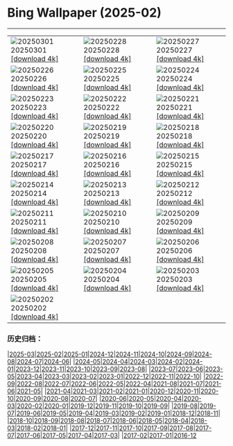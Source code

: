 # Bing Wallpaper (2025-02)
**************

<table><tr><td><img class="wallpaper" src="https://www.bing.com/th?id=OHR.MaligneLakeJasper_ZH-CN2664289451_1920x1080.jpg" alt="20250301"> 20250301 <a class="wallpaper_link" href="https://www.bing.com/th?id=OHR.MaligneLakeJasper_ZH-CN2664289451_UHD.jpg">[download 4k]</a></td><td><img class="wallpaper" src="https://www.bing.com/th?id=OHR.BhutanMonastery_ZH-CN2469401011_1920x1080.jpg" alt="20250228"> 20250228 <a class="wallpaper_link" href="https://www.bing.com/th?id=OHR.BhutanMonastery_ZH-CN2469401011_UHD.jpg">[download 4k]</a></td><td><img class="wallpaper" src="https://www.bing.com/th?id=OHR.PolarCub_ZH-CN1179361319_1920x1080.jpg" alt="20250227"> 20250227 <a class="wallpaper_link" href="https://www.bing.com/th?id=OHR.PolarCub_ZH-CN1179361319_UHD.jpg">[download 4k]</a></td></tr><tr><td><img class="wallpaper" src="https://www.bing.com/th?id=OHR.ArgyllStalker_ZH-CN0970395078_1920x1080.jpg" alt="20250226"> 20250226 <a class="wallpaper_link" href="https://www.bing.com/th?id=OHR.ArgyllStalker_ZH-CN0970395078_UHD.jpg">[download 4k]</a></td><td><img class="wallpaper" src="https://www.bing.com/th?id=OHR.BryceHoodoos_ZH-CN0817211446_1920x1080.jpg" alt="20250225"> 20250225 <a class="wallpaper_link" href="https://www.bing.com/th?id=OHR.BryceHoodoos_ZH-CN0817211446_UHD.jpg">[download 4k]</a></td><td><img class="wallpaper" src="https://www.bing.com/th?id=OHR.GiantCuttlefish_ZH-CN0670915878_1920x1080.jpg" alt="20250224"> 20250224 <a class="wallpaper_link" href="https://www.bing.com/th?id=OHR.GiantCuttlefish_ZH-CN0670915878_UHD.jpg">[download 4k]</a></td></tr><tr><td><img class="wallpaper" src="https://www.bing.com/th?id=OHR.MtFujiSunrise_ZH-CN0567499176_1920x1080.jpg" alt="20250223"> 20250223 <a class="wallpaper_link" href="https://www.bing.com/th?id=OHR.MtFujiSunrise_ZH-CN0567499176_UHD.jpg">[download 4k]</a></td><td><img class="wallpaper" src="https://www.bing.com/th?id=OHR.StLouisArch_ZH-CN0442955735_1920x1080.jpg" alt="20250222"> 20250222 <a class="wallpaper_link" href="https://www.bing.com/th?id=OHR.StLouisArch_ZH-CN0442955735_UHD.jpg">[download 4k]</a></td><td><img class="wallpaper" src="https://www.bing.com/th?id=OHR.ChampakaSarasi_ZH-CN0254940579_1920x1080.jpg" alt="20250221"> 20250221 <a class="wallpaper_link" href="https://www.bing.com/th?id=OHR.ChampakaSarasi_ZH-CN0254940579_UHD.jpg">[download 4k]</a></td></tr><tr><td><img class="wallpaper" src="https://www.bing.com/th?id=OHR.CanadaDeer_ZH-CN0631345798_1920x1080.jpg" alt="20250220"> 20250220 <a class="wallpaper_link" href="https://www.bing.com/th?id=OHR.CanadaDeer_ZH-CN0631345798_UHD.jpg">[download 4k]</a></td><td><img class="wallpaper" src="https://www.bing.com/th?id=OHR.IceHoleOtter_ZH-CN0106321041_1920x1080.jpg" alt="20250219"> 20250219 <a class="wallpaper_link" href="https://www.bing.com/th?id=OHR.IceHoleOtter_ZH-CN0106321041_UHD.jpg">[download 4k]</a></td><td><img class="wallpaper" src="https://www.bing.com/th?id=OHR.BlueBelize_ZH-CN9875040666_1920x1080.jpg" alt="20250218"> 20250218 <a class="wallpaper_link" href="https://www.bing.com/th?id=OHR.BlueBelize_ZH-CN9875040666_UHD.jpg">[download 4k]</a></td></tr><tr><td><img class="wallpaper" src="https://www.bing.com/th?id=OHR.CatalanPyrenees_ZH-CN9699602584_1920x1080.jpg" alt="20250217"> 20250217 <a class="wallpaper_link" href="https://www.bing.com/th?id=OHR.CatalanPyrenees_ZH-CN9699602584_UHD.jpg">[download 4k]</a></td><td><img class="wallpaper" src="https://www.bing.com/th?id=OHR.HumpbackMother_ZH-CN9453300759_1920x1080.jpg" alt="20250216"> 20250216 <a class="wallpaper_link" href="https://www.bing.com/th?id=OHR.HumpbackMother_ZH-CN9453300759_UHD.jpg">[download 4k]</a></td><td><img class="wallpaper" src="https://www.bing.com/th?id=OHR.Misotsuchi2025_ZH-CN9260395680_1920x1080.jpg" alt="20250215"> 20250215 <a class="wallpaper_link" href="https://www.bing.com/th?id=OHR.Misotsuchi2025_ZH-CN9260395680_UHD.jpg">[download 4k]</a></td></tr><tr><td><img class="wallpaper" src="https://www.bing.com/th?id=OHR.PenguinLove_ZH-CN9124008164_1920x1080.jpg" alt="20250214"> 20250214 <a class="wallpaper_link" href="https://www.bing.com/th?id=OHR.PenguinLove_ZH-CN9124008164_UHD.jpg">[download 4k]</a></td><td><img class="wallpaper" src="https://www.bing.com/th?id=OHR.LakeTyrrell_ZH-CN8860948292_1920x1080.jpg" alt="20250213"> 20250213 <a class="wallpaper_link" href="https://www.bing.com/th?id=OHR.LakeTyrrell_ZH-CN8860948292_UHD.jpg">[download 4k]</a></td><td><img class="wallpaper" src="https://www.bing.com/th?id=OHR.LanterFestival25Y_ZH-CN8547998003_1920x1080.jpg" alt="20250212"> 20250212 <a class="wallpaper_link" href="https://www.bing.com/th?id=OHR.LanterFestival25Y_ZH-CN8547998003_UHD.jpg">[download 4k]</a></td></tr><tr><td><img class="wallpaper" src="https://www.bing.com/th?id=OHR.YungangGrottoes_ZH-CN8275054060_1920x1080.jpg" alt="20250211"> 20250211 <a class="wallpaper_link" href="https://www.bing.com/th?id=OHR.YungangGrottoes_ZH-CN8275054060_UHD.jpg">[download 4k]</a></td><td><img class="wallpaper" src="https://www.bing.com/th?id=OHR.UmbrellaDay_ZH-CN8024305066_1920x1080.jpg" alt="20250210"> 20250210 <a class="wallpaper_link" href="https://www.bing.com/th?id=OHR.UmbrellaDay_ZH-CN8024305066_UHD.jpg">[download 4k]</a></td><td><img class="wallpaper" src="https://www.bing.com/th?id=OHR.AlstromPoint_ZH-CN7844819126_1920x1080.jpg" alt="20250209"> 20250209 <a class="wallpaper_link" href="https://www.bing.com/th?id=OHR.AlstromPoint_ZH-CN7844819126_UHD.jpg">[download 4k]</a></td></tr><tr><td><img class="wallpaper" src="https://www.bing.com/th?id=OHR.SnowySvaneti_ZH-CN7626153023_1920x1080.jpg" alt="20250208"> 20250208 <a class="wallpaper_link" href="https://www.bing.com/th?id=OHR.SnowySvaneti_ZH-CN7626153023_UHD.jpg">[download 4k]</a></td><td><img class="wallpaper" src="https://www.bing.com/th?id=OHR.BlueNorway_ZH-CN7489077966_1920x1080.jpg" alt="20250207"> 20250207 <a class="wallpaper_link" href="https://www.bing.com/th?id=OHR.BlueNorway_ZH-CN7489077966_UHD.jpg">[download 4k]</a></td><td><img class="wallpaper" src="https://www.bing.com/th?id=OHR.WhararikiBeach_ZH-CN7232913389_1920x1080.jpg" alt="20250206"> 20250206 <a class="wallpaper_link" href="https://www.bing.com/th?id=OHR.WhararikiBeach_ZH-CN7232913389_UHD.jpg">[download 4k]</a></td></tr><tr><td><img class="wallpaper" src="https://www.bing.com/th?id=OHR.ScottishSheep_ZH-CN3051181797_1920x1080.jpg" alt="20250205"> 20250205 <a class="wallpaper_link" href="https://www.bing.com/th?id=OHR.ScottishSheep_ZH-CN3051181797_UHD.jpg">[download 4k]</a></td><td><img class="wallpaper" src="https://www.bing.com/th?id=OHR.GoldenBridge_ZH-CN2910740727_1920x1080.jpg" alt="20250204"> 20250204 <a class="wallpaper_link" href="https://www.bing.com/th?id=OHR.GoldenBridge_ZH-CN2910740727_UHD.jpg">[download 4k]</a></td><td><img class="wallpaper" src="https://www.bing.com/th?id=OHR.BeginningofSpring25Y_ZH-CN7356156800_1920x1080.jpg" alt="20250203"> 20250203 <a class="wallpaper_link" href="https://www.bing.com/th?id=OHR.BeginningofSpring25Y_ZH-CN7356156800_UHD.jpg">[download 4k]</a></td></tr><tr><td><img class="wallpaper" src="https://www.bing.com/th?id=OHR.AustriaMarmot_ZH-CN2303743586_1920x1080.jpg" alt="20250202"> 20250202 <a class="wallpaper_link" href="https://www.bing.com/th?id=OHR.AustriaMarmot_ZH-CN2303743586_UHD.jpg">[download 4k]</a></td><td></td><td></td></tr></table>

### 历史归档：

|[2025-03](/../2025-03/2025-03.md)|[2025-02](/2025-02.md)|[2025-01](/../2025-01/2025-01.md)|[2024-12](/../2024-12/2024-12.md)|[2024-11](/../2024-11/2024-11.md)|[2024-10](/../2024-10/2024-10.md)|[2024-09](/../2024-09/2024-09.md)|[2024-08](/../2024-08/2024-08.md)|[2024-07](/../2024-07/2024-07.md)|[2024-06](/../2024-06/2024-06.md)|
|[2024-05](/../2024-05/2024-05.md)|[2024-04](/../2024-04/2024-04.md)|[2024-03](/../2024-03/2024-03.md)|[2024-02](/../2024-02/2024-02.md)|[2024-01](/../2024-01/2024-01.md)|[2023-12](/../2023-12/2023-12.md)|[2023-11](/../2023-11/2023-11.md)|[2023-10](/../2023-10/2023-10.md)|[2023-09](/../2023-09/2023-09.md)|[2023-08](/../2023-08/2023-08.md)|
|[2023-07](/../2023-07/2023-07.md)|[2023-06](/../2023-06/2023-06.md)|[2023-05](/../2023-05/2023-05.md)|[2023-04](/../2023-04/2023-04.md)|[2023-03](/../2023-03/2023-03.md)|[2023-02](/../2023-02/2023-02.md)|[2023-01](/../2023-01/2023-01.md)|[2022-12](/../2022-12/2022-12.md)|[2022-11](/../2022-11/2022-11.md)|[2022-10](/../2022-10/2022-10.md)|
|[2022-09](/../2022-09/2022-09.md)|[2022-08](/../2022-08/2022-08.md)|[2022-07](/../2022-07/2022-07.md)|[2022-06](/../2022-06/2022-06.md)|[2022-05](/../2022-05/2022-05.md)|[2022-04](/../2022-04/2022-04.md)|[2021-08](/../2021-08/2021-08.md)|[2021-07](/../2021-07/2021-07.md)|[2021-06](/../2021-06/2021-06.md)|[2021-05](/../2021-05/2021-05.md)|
|[2021-04](/../2021-04/2021-04.md)|[2021-03](/../2021-03/2021-03.md)|[2021-02](/../2021-02/2021-02.md)|[2021-01](/../2021-01/2021-01.md)|[2020-12](/../2020-12/2020-12.md)|[2020-11](/../2020-11/2020-11.md)|[2020-10](/../2020-10/2020-10.md)|[2020-09](/../2020-09/2020-09.md)|[2020-08](/../2020-08/2020-08.md)|[2020-07](/../2020-07/2020-07.md)|
|[2020-06](/../2020-06/2020-06.md)|[2020-05](/../2020-05/2020-05.md)|[2020-04](/../2020-04/2020-04.md)|[2020-03](/../2020-03/2020-03.md)|[2020-02](/../2020-02/2020-02.md)|[2020-01](/../2020-01/2020-01.md)|[2019-12](/../2019-12/2019-12.md)|[2019-11](/../2019-11/2019-11.md)|[2019-10](/../2019-10/2019-10.md)|[2019-09](/../2019-09/2019-09.md)|
|[2019-08](/../2019-08/2019-08.md)|[2019-07](/../2019-07/2019-07.md)|[2019-06](/../2019-06/2019-06.md)|[2019-05](/../2019-05/2019-05.md)|[2019-04](/../2019-04/2019-04.md)|[2019-03](/../2019-03/2019-03.md)|[2019-02](/../2019-02/2019-02.md)|[2019-01](/../2019-01/2019-01.md)|[2018-12](/../2018-12/2018-12.md)|[2018-11](/../2018-11/2018-11.md)|
|[2018-10](/../2018-10/2018-10.md)|[2018-09](/../2018-09/2018-09.md)|[2018-08](/../2018-08/2018-08.md)|[2018-07](/../2018-07/2018-07.md)|[2018-06](/../2018-06/2018-06.md)|[2018-05](/../2018-05/2018-05.md)|[2018-04](/../2018-04/2018-04.md)|[2018-03](/../2018-03/2018-03.md)|[2018-02](/../2018-02/2018-02.md)|[2018-01](/../2018-01/2018-01.md)|
|[2017-12](/../2017-12/2017-12.md)|[2017-11](/../2017-11/2017-11.md)|[2017-10](/../2017-10/2017-10.md)|[2017-09](/../2017-09/2017-09.md)|[2017-08](/../2017-08/2017-08.md)|[2017-07](/../2017-07/2017-07.md)|[2017-06](/../2017-06/2017-06.md)|[2017-05](/../2017-05/2017-05.md)|[2017-04](/../2017-04/2017-04.md)|[2017-03](/../2017-03/2017-03.md)|
|[2017-02](/../2017-02/2017-02.md)|[2017-01](/../2017-01/2017-01.md)|[2016-12](/../2016-12/2016-12.md)
